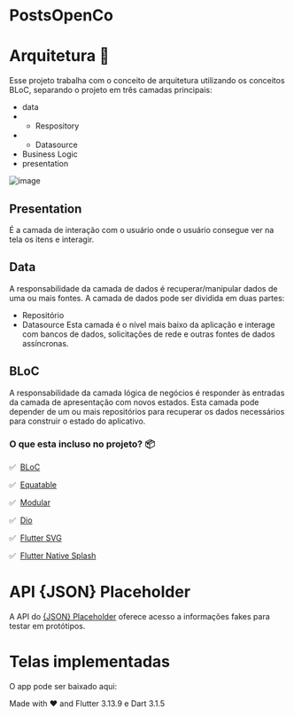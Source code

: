 # PostsOpenCo

# Arquitetura 🚀

Esse projeto trabalha com o conceito de arquitetura utilizando os conceitos BLoC, separando o projeto em três camadas principais:

- data
- - Respository
- - Datasource
- Business Logic
- presentation

![image](https://github.com/Ramos2L/test_open_co/assets/58201578/ffa7d0cd-6848-4f21-8dc0-fda7f286c1d4)

## Presentation
É a camada de interação com o usuário onde o usuário consegue ver na tela os itens e interagir.

## Data

A responsabilidade da camada de dados é recuperar/manipular dados de uma ou mais fontes.
A camada de dados pode ser dividida em duas partes:
- Repositório
- Datasource
Esta camada é o nível mais baixo da aplicação e interage com bancos de dados, solicitações de rede e outras fontes de dados assíncronas.

## BLoC

A responsabilidade da camada lógica de negócios é responder às entradas da camada de apresentação com novos estados. Esta camada pode depender de um ou mais repositórios para recuperar os dados necessários para construir o estado do aplicativo.

### O que esta incluso no projeto? 📦


✅&nbsp; [BLoC][bloc_link]

✅&nbsp; [Equatable][equatable_link] 

✅&nbsp; [Modular][modular_link]

✅&nbsp; [Dio][dio_link]

✅&nbsp; [Flutter SVG][flutter_svg_link]

✅&nbsp; [Flutter Native Splash][flutter_native_splash_link]


[modular_link]: https://pub.dev/packages/flutter_modular
[bloc_link]: https://bloclibrary.dev
[equatable_link]: https://pub.dev/packages/equatable
[dio_link]: https://pub.dev/packages/dio
[flutter_native_splash_link]: https://pub.dev/packages/flutter_native_splash
[flutter_svg_link]: https://pub.dev/packages/flutter_svg

# API  {JSON} Placeholder
A API do <a href="https://jsonplaceholder.typicode.com"> {JSON} Placeholder</a>  oferece acesso a informações fakes para testar em protótipos.
 
# Telas implementadas

O app pode ser baixado aqui:

Made with :heart: and Flutter 3.13.9 e Dart 3.1.5
